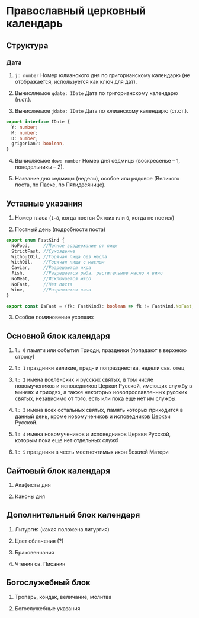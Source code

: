 # Православный церковный календарь

## Структура

### Дата

1) `j: number` Номер юлианского дня по григорианскому календарю (не отображается, используется как ключ для дат).

2) Вычисляемое `gdate: IDate` Дата по григорианскому календарю (н.ст.).

3) Вычисляемое `jdate: IDate` Дата по юлианскому календарю (ст.ст.).

``` ts
export interface IDate {
  Y: number;
  M: number;
  D: number;
  grigorian?: boolean,
}
```

4) Вычисляемое `dow: number` Номер дня седмицы (воскресенье – 1, понедельникы – 2).

5) Название дня седмицы (недели), особое или рядовое (Великого поста, по Пасхе, по Пятидесянице).

## Уставные указания

1) Номер гласа (`1-8`, когда поется Октоих или `0`, когда не поется)

2) Постный день (подробности поста)

```ts
export enum FastKind {
  NoFood,     //Полное воздержание от пищи
  StrictFast, //Сухоядение
  WithoutOil, //Горячая пища без масла
  WithOil,    //Горячая пища с маслом
  Caviar,     //Разрешаются икра
  Fish,       //Разрешается рыба, растительное масло и вино
  NoMeat,     //Исключается мясо
  NoFast,     //Нет поста
  Wine,       //Разрешается вино
}

export const IsFast = (fk: FastKind): boolean => fk != FastKind.NoFast;
```

3) Особое поминовение усопших

## Основной блок календаря

1) `l: 0` памяти или события Триоди, праздники (попадают в верхнюю строку)

2) `l: 1` праздники великие, пред- и попразднества, недели свв. отец

3) `l: 2` имена вселенских и русских святых, в том числе новомучеников и исповедников Церкви Русской, имеющих службу в минеях и триодях, а также некоторых новопрославленных русских святых, независимо от того, есть или пока еще нет им службы.

4) `l: 3` имена всех остальных святых, память которых приходится в данный день, кроме новомучеников и исповедников Церкви Русской.

5) `l: 4` имена новомучеников и исповедников Церкви Русской, которым пока еще нет отдельных служб

6) `l: 5` праздники в честь местночтимых икон Божией Матери

## Сайтовый блок календаря

1) Акафисты дня

2) Каноны дня

## Дополнительный блок календаря

1) Литургия (какая положена литургия)

2) Цвет облачения (?)

3) Браковенчания

4) Чтения св. Писания

## Богослужебный блок

1) Тропарь, кондак, величание, молитва

2) Богослужебные указания
